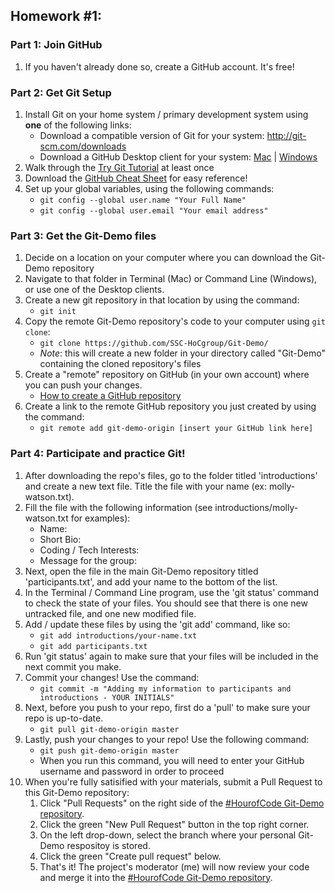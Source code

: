 ##	Homework \#1:

###	Part 1: Join GitHub

1. If you haven't already done so, create a GitHub account. It's free!

###	Part 2: Get Git Setup

1. Install Git on your home system / primary development system using **one** of the following links:
	* Download a compatible version of Git for your system: http://git-scm.com/downloads
	* Download a GitHub Desktop client for your system: [Mac](https://mac.github.com/) | [Windows](https://windows.github.com/)
2. Walk through the [Try Git Tutorial](https://try.github.io/levels/1/challenges/1) at least once
3. Download the [GitHub Cheat Sheet](https://training.github.com/kit/downloads/github-git-cheat-sheet.pdf) for easy reference!
4. Set up your global variables, using the following commands:
	* ```git config --global user.name "Your Full Name"```
	* ```git config --global user.email "Your email address"```

###	Part 3: Get the Git-Demo files

1. Decide on a location on your computer where you can download the Git-Demo repository
2. Navigate to that folder in Terminal (Mac) or Command Line (Windows), or use one of the Desktop clients.
3. Create a new git repository in that location by using the command:
	* ```git init```
4. Copy the remote Git-Demo repository's code to your computer using ```git clone```:
	* ```git clone https://github.com/SSC-HoCgroup/Git-Demo/```
	* _Note_: this will create a new folder in your directory called "Git-Demo" containing the cloned repository's files
5. Create a "remote" repository on GitHub (in your own account) where you can push your changes. 
 	* [How to create a GitHub repository](https://help.github.com/articles/creating-a-new-repository/)
6. Create a link to the remote GitHub repository you just created by using the command:
	* ```git remote add git-demo-origin [insert your GitHub link here]```


###	Part 4: Participate and practice Git!

1. After downloading the repo's files, go to the folder titled 'introductions' and create a new text file. Title the file with your name (ex: molly-watson.txt).
2. Fill the file with the following information (see introductions/molly-watson.txt for examples):
	* Name:
	* Short Bio: 
	* Coding / Tech Interests:
	* Message for the group:
3. Next, open the file in the main Git-Demo repository titled 'participants.txt', and add your name to the bottom of the list. 
4. In the Terminal / Command Line program, use the 'git status' command to check the state of your files. You should see that there is one new untracked file, and one new modified file.
5. Add / update these files by using the 'git add' command, like so:
	* ```git add introductions/your-name.txt```
	* ```git add participants.txt```
6. Run 'git status' again to make sure that your files will be included in the next commit you make.
7. Commit your changes! Use the command:
	* ```git commit -m "Adding my information to participants and introductions - YOUR INITIALS"```
8. Next, before you push to your repo, first do a 'pull' to make sure your repo is up-to-date.
	* ```git pull git-demo-origin master```
9. Lastly, push your changes to your repo! Use the following command: 
	* ```git push git-demo-origin master```
	* When you run this command, you will need to enter your GitHub username and password in order to proceed
10. When you're fully satisified with your materials, submit a Pull Request to this Git-Demo repository:
 	1. Click "Pull Requests" on the right side of the [#HourofCode Git-Demo repository](https://github.com/SSC-HoCgroup/Git-Demo).
 	2. Click the green "New Pull Request" button in the top right corner. 
 	3. On the left drop-down, select the branch where your personal Git-Demo respositoy is stored.
 	4. Click the green "Create pull request" below. 
 	5. That's it! The project's moderator (me) will now review your code and merge it into the [#HourofCode Git-Demo repository](https://github.com/SSC-HoCgroup/Git-Demo).
